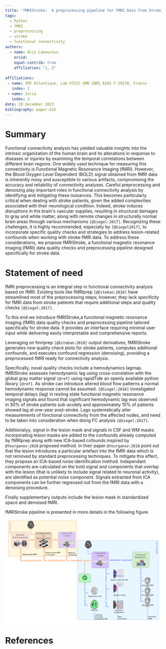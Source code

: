 ```yaml
---
title: 'fMRIStroke:  A preprocessing pipeline for fMRI Data from Stroke patients'
tags:
  - Python
  - fMRI
  - preprocessing
  - stroke
  - functional connectivity
authors:
  - name: Alix Lamouroux
    orcid: 
    equal-contrib: true
    affiliation: "1, 2" 

affiliations:
 - name: IMT Atlantique, Lab-STICC UMR CNRS 6285 F-29238, France
   index: 1
 - name: Inria
   index: 2
date: 20 December 2023
bibliography: paper.bib
---
```


# Summary
Functional connectivity analysis has yielded valuable insights into the intrinsic organization of the human brain and its alterations in response to diseases or injuries by examining the temporal correlations between different brain regions. One widely used technique for measuring this connectivity is Functional Magnetic Resonance Imaging (fMRI).
However, the Blood Oxygen Level Dependent (BOLD) signal obtained from fMRI data is inherently noisy and susceptible to various artifacts, compromising the accuracy and reliability of connectivity analyses. Careful preprocessing and denoising play important roles in functional connectivity analysis by identifying and mitigating these nuisances. This becomes particularly critical when dealing with stroke patients, given the added complexities associated with their neurological condition. Indeed, stroke induces disruptions in the brain's vascular supplies, resulting in structural damages to gray and white matter, along with remote changes in structurally normal brain areas through various mechanisms `[@Siegel:2017]`. Recognizing these challenges, it is highly recommended, especially by `[@Siegel2017]`, to incorporate specific quality checks and strategies to address lesion-related confounds when working with stroke fMRI data. To address these considerations, we propose fMRIStroke, a functional magnetic resonance imaging (fMRI) data quality checks and preprocessing pipeline designed specifically for stroke data.

# Statement of need
fMRI preprocessing is an integral step in functional connectivity analysis based on fMRI. Existing tools like fMRIprep `[@Esteban:2018]` have streamlined most of the preprocessing steps; however, they lack specificity for fMRI data from stroke patients that require additional steps and quality checks `[@Siegel:2017]`.

To this end we introduce fMRIStroke,a functional magnetic resonance imaging (fMRI) data quality checks and preprocessing pipeline tailored specifically for stroke data. It provides an interface requiring minimal user input while delivering easily interpretable and comprehensive reports.

Leveraging on fmriprep `[@Esteban:2018]` output derivatives, fMRIStroke generates new quality check plots for stroke patients, computes additional confounds, and executes confound regression (denoising), providing a preprocessed fMRI ready for connectivity analysis.

Specifically, novel quality checks include a hemodynamics lagmap. fMRIStroke assesses hemodynamic lag using cross-correlation with the global gray matter signal `[@ref]` using rapidTide an openly available python library `[@ref]`. As stroke can introduce altered blood flow patterns a normal hemodynamic response cannot be assumed. `[@Siegel:2016]` investigated temporal delays (lag) in resting state functional magnetic resonance imaging signals and found that significant hemodynamic lag was observed in 30% of stroke patients sub-acutely and approximately 10% of patients showed lag at one-year post-stroke. Lags systematically alter measurements of fonctional connectivity from the affected nodes, and need to be taken into consideration when doing FC analysis `[@Siegel:2017]`.

Additionalyy, signal in the lesion mask and signals in CSF and WM masks incorporating lesion masks are added to the confounds already computed by fMRIprep along with new ICA-based cofounds inspired by `@Yourganov:2018` proposed method. In their paper `@Yourganov:2018` point out that the lesion introduces a particular artefact into the fMRI data which is not removed by standard preprocessing techniques. To mitigate this effect, they propose an ICA-based noise identification method. Independant components are calculated on the bold signal and components that overlap with the lesion (that is unlikely to include signal related to neuronal activity), are identified as potential noise component. Signals extracted from ICA components can be further regressed out from the fMRI data with a denoising procedure.

Finally supplementary outputs include the lesion mask in standardized space and denoised fMRI. 

fMRIStroke pipeline is presented in more details in the following figure. 


![fMRIStroke pipeline.](https://github.com/alixlam/fmristroke/blob/main/docs/_static/fmristroke_pipeline.png)

# References
